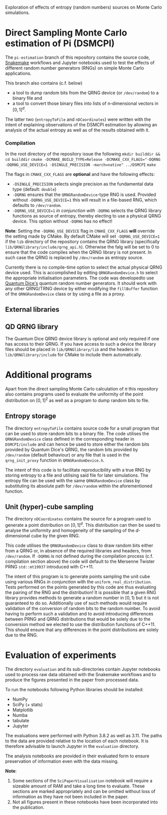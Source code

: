 
Exploration of effects of entropy (random numbers) sources on Monte Carlo simulations.

# Direct Sampling Monte Carlo estimation of Pi (DSMCPI)

The `pi-estimation` branch of this repository contains the source
code, [Snakemake](https://snakemake.readthedocs.io/en/stable) workflows and Jupyter notebooks
used to test the effects of different random number generators (RNGs) on simple
Monte Carlo applications.

This branch also contains (c.f. below)
- a tool to dump random bits from the QRNG device (or `/dev/random`) to a binary file and
- a tool to convert those binary files into lists of n-dimensional vectors in $[0,1]^d$.

The latter two (`entropyToFile` and `nDCoordinates`) were written with the intent of 
explaining observations of the DSMCPI estimation 
by allowing an analysis of the actual entropy as well as of the results obtained with it.

### Compilation
In the root directory of the repository issue the following
`mkdir builddir && cd builddir`
`cmake -DCMAKE_BUILD_TYPE=Release -DCMAKE_CXX_FLAGS="-DQRNG -DQRNG_USE_DEVICE=1 -DSINGLE_PRECISION -march=native" ../DSMCPI`
`make`

The flags in `CMAKE_CXX_FLAGS` are **optional** and have the following effects:
- `-DSINGLE_PRECISION` selects single precision as the fundamental data type (default: `double`)
- `-DQRNG` ensures that the `QRNGRandomDevice`-type RNG is used. Provided without `-DQRNG_USE_DEVICE=1` this will result in a file-based RNG, which defaults to `/dev/random`.
- `-DQRNG_USE_DEVICE=1` *in conjunction with* `-DQRNG` selects the QRNG library functions as source of entropy, thereby electing to use a physical QRNG device. This option
without `-DQRNG` has no effect!

**Note**: Setting the `-DQRNG_USE_DEVICE` flag in `CMAKE_CXX_FLAGS` **will** override the setting made by CMake.
By default CMake will set `-DQRNG_USE_DEVICE=1` if the `lib` directory of the repository contains the QRNG library
(specifically `lib/QRNGlibrary/include/qrng_api.h`). Otherwise the falg will be set to 0 to ensure that
the code compiles when the QRNG library is not present. In such case the QRNG is replaced by `/dev/random` as entropy
source.

Currently there is no compile-time option to select the actual physical QRNG device used. This is accomplished by editing `QRNGRandomDevice.h` to select the 
appropriate initialisation parameters. The code was developedto use [Quantum Dice's](https://www.quantum-dice.com/) quantum random number generators.
It should work with any other QRNG/TRNG device by either modifying the `fillBuffer` function of the `QRNGRandomDevice` class or by using a file as a proxy.

## External libraries

## QD QRNG library

The Quantum Dice QRNG device library is optional and only required if one has access to their QRNG.
If you have access to such a device the library files should be placed in `lib/QRNGlibrary/lib`
and the headers in `lib/QRNGlibrary/include` for CMake to include them automatically.

# Additional programs

Apart from the direct sampling Monte Carlo calculation of $\pi$ this repository also contains programs used
to evaluate the uniformity of the point distribution on $[0,1]^2$ as well as a program to dump random bits
to file. 

## Entropy storage

The directory `entropyToFile` contains source code for a small program that can be used to store
random bits to a binary file. The code utilises the `QRNGRandomDevice` class defined in the corresponding
header in `DSMCPI/include` and can hence be used to store either the random bits provided by Quantum Dice's
QRNG, the random bits provided by `/dev/random` (default behaviour) or any file that is used in the `qrng_init_proxy` function
in `QRNGRandomDevice.h`.

The intent of this code is to facilitate reproducibility with a true RNG by storing entropy to a file and
utilising said file for later simulations. The entropy file can be used with the same `QRNGRandomDevice` class
by substituting its absolute path for `/dev/random` within the aforementioned function.

## Unit (hyper)-cube sampling

The directory `nDCoordinates` contains the source for a program used to generate a point distribution on $[0,1]^d$.
This distribution can then be used to analyse the uniformity and homogeneity of the sampling of the $d$-dimensional
cube by the given RNG.

This code utilises the `QRNGRandomDevice` class to draw random bits either from a QRNG or, in absence of the
required libraries and headers, from `/dev/random`. If `-DQRNG` is not defined during the compilation process 
(c.f. compilation section above) the code will default to the Mersenne Twister PRNG `std::mt19937` introduced
with C++11.

The intent of this program is to generate points sampling the unit cube using various RNGs _in conjunction_
with the `uniform_real_distribution`. Tests performed on the points generated by this code are thus
evaluating the pairing of the RNG and the distribution! 
It is possible that a given RNG library provides methods to generate a random number in $[0,1)$ but it is not guaranteed to do so.
Additionally use of such methods would require validation of the conversion of random bits to the random number. To avoid
having to perform such a validation and to avoid introducing differences between PRNG and QRNG distributions that
would be solely due to the conversion method we elected to use the distribution functions of C++11.
This should ensure that any differences in the point distributions are solely due to the RNG.

# Evaluation of experiments

The directory `evaluation` and its sub-directories contain Jupyter notebooks used to process raw data obtained with
the Snakemake workflows and to produce the figures presented in the paper from processed data.

To run the notebooks following Python libraries should be installed:
- NumPy
- SciPy (+ stats)
- Matplotlib
- Numba
- tabulate
- Jupyter

The evaluations were performed with Python 3.8.2 as well as 3.11.
The paths to the data are provided relative to the location of each notebook. It is therefore advisable to launch Jupyter in the `evaluation` directory.

The analysis notebooks are provided in their evaluated form to ensure preservation of information even with 
the data missing.

**Note**:
1. Some sections of the `SciPaperVisualisation` notebook will require a sizeable amount of RAM 
and take a long time to evaluate. These sections are marked appropriately and can be omitted without
loss of information as they have not been included in the paper.
2. Not all figures present in these notebooks have been incorporated into the publication.